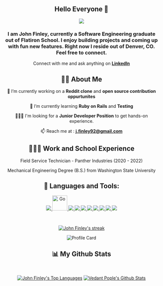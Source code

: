 <div align="center">
<h2> Hello Everyone 👋 </h2>
</div>

<p align="center"> 
 <img src="https://www.fieldwork.com/wp-content/uploads/2014/04/Denver-header.jpg"/> </p>

<h3 align="center"><b>  I am John Finley, currently a Software Engineering graduate out of Flatiron School. I enjoy building projects and coming up with fun new features. Right now I reside out of Denver, CO. Feel free to connect. </b></h3>

<div align="center">

Connect with me and ask anything on <a href="https://www.linkedin.com/in/john-tyler-finley/"><b>LinkedIn</b></a> 

## 🙋‍♂️ About Me

🔭 I’m currently working on a **Reddit clone** and **open source contribution oppurtunites**
    
🌱 I’m currently learning **Ruby on Rails** and **Testing** 
 
 👩🏻‍🎓 I'm looking for a **Junior Developer Position** to get hands-on experience.

📫 Reach me at : **j.finley92@gmail.com**

## 👩🏻‍🎓 Work and School Experience
 
 Field Service Technician - Panther Industries (2020 - 2022)
 
 Mechanical Engineering Degree (B.S.) from Washington State University

## 🚀 Languages and Tools:

<p align="center"> 
    <a href="https://www.ruby-lang.org/en/" target="_blank"> <img src="https://img.icons8.com/color/48/000000/ruby-programming-language.png"/> </a> 
  <a href="https://rubyonrails.org/" target="_blank"> <img src="https://img.icons8.com/external-tal-revivo-shadow-tal-revivo/48/000000/external-rails-a-server-side-web-application-framework-written-in-ruby-logo-shadow-tal-revivo.png" alt="Go" width="48" height="48"/> </a> 
    <a href="https://reactjs.org/" target="_blank"> <img src="https://img.icons8.com/color/48/000000/react-native.png"/> </a>
    <a href="https://developer.mozilla.org/en-US/docs/Web/JavaScript" target="_blank"> <img src="https://img.icons8.com/color/48/000000/javascript.png"/> </a> 
    <a href="https://www.w3.org/html/" target="_blank"> <img src="https://img.icons8.com/color/48/000000/html-5.png"/> </a> 
    <a href="https://www.w3schools.com/css/" target="_blank"> <img src="https://img.icons8.com/color/48/000000/css3.png"/> </a> 
    <a href="https://getbootstrap.com" target="_blank"> <img src="https://img.icons8.com/color/48/000000/bootstrap.png"/> </a>     
    <a href= "https://jquery.com/" target="_blank"><img src = "https://i.imgur.com/pxzaGx2.png"/>
    <a href= "https://heroku.com" target="_blank"><img src = "https://img.icons8.com/color/48/000000/heroku.png"/>
    <a href= "https://heroku.com" target="_blank"><img src ="https://img.icons8.com/color/48/000000/git.png"/>  
</p>

<br/>

<p align="center">
    <a href="#">
        <img title="🔥 Get streak stats for your profile at git.io/streak-stats" alt="John Finley's streak" src="https://github-readme-streak-stats.herokuapp.com/?user=jfinley6&theme=black-ice&hide_border=true&stroke=0000&background=060A0CD0"/>
    </a>
</p>
     
![Profile Card](https://github-profile-summary-cards.vercel.app/api/cards/profile-details?username=jfinley6&theme=nord_dark)

## 📊 My Github Stats

  <br/>
       
             
  <a href="#"><img alt="John Finley's Top Languages" src="https://github-readme-stats.vercel.app/api/top-langs/?username=jfinley6&langs_count=5&count_private=true&layout=compact&theme=react&hide_border=true&bg_color=0D1117" /></a>
     <a href="https://github.com/vedantpople4/github-readme-stats"><img alt="Vedant Pople's Github Stats" src="https://github-readme-stats.vercel.app/api?username=jfinley6&show_icons=true&count_private=true&theme=react&hide_border=true&bg_color=0D1117" /></a>
     
     

  <br/>

